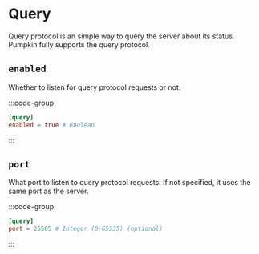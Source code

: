 # Query

Query protocol is an simple way to query the server about its status. Pumpkin fully supports the query protocol.

## `enabled`

Whether to listen for query protocol requests or not.

:::code-group
```toml [features.toml]
[query]
enabled = true # Boolean
```
:::

## `port`

What port to listen to query protocol requests. If not specified, it uses the same port as the server.

:::code-group
```toml [features.toml]
[query]
port = 25565 # Integer (0-65535) (optional)
```
:::
